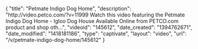 {
    "title": "Petmate Indigo Dog Home",
    "description": "http:\/\/video.petco.com\/?v=11999 Watch this video featuring the Petmate Indigo Dog Home - Igloo Dog House Available Online from PETCO.com product and shop oth...",
    "videoid": "145612",
    "date_created": "1394762671",
    "date_modified": "1418181186",
    "type": "captivate",
    "layout": "video",
    "url": "\/v\/petmate-indigo-dog-home\/145612"
}